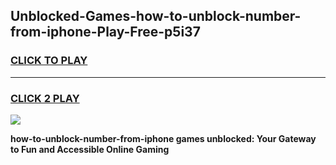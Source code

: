 
## Unblocked-Games-how-to-unblock-number-from-iphone-Play-Free-p5i37
<h3>
<a href="https://premium76.site?title=how-to-unblock-number-from-iphone&ref=10A">CLICK TO PLAY</a></h3>
<hr>

<h3>
<a href="https://premium76.site?title=how-to-unblock-number-from-iphone&ref=10A">CLICK 2 PLAY</a>
  
</h3>

<a href="https://premium76.site?title=how-to-unblock-number-from-iphone&ref=10A"><img src="https://clearcache.store/games.png"></a>


**how-to-unblock-number-from-iphone games unblocked: Your Gateway to Fun and Accessible Online Gaming**

